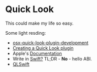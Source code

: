 # Quick Look

This could make my life so easy.

Some light resding:

 * [osx-quick-look-plugin-development](https://aleksandrov.ws/2014/02/25/osx-quick-look-plugin-development/)
 * [Creating a Quick Look plugin](http://blog.10to1.be/cocoa/2012/01/27/creating-a-quick-look-plugin/)
 * Apple's [Documentation](https://developer.apple.com/library/content/documentation/UserExperience/Conceptual/Quicklook_Programming_Guide/Introduction/Introduction.html)
 * Write in [Swift?](http://robin.github.io/swift/macos/2017/05/10/Quick-Look-Plugin-In-Swift/) TL;DR - **No** - hello ABI.
 * [QLSwift](https://github.com/lexrus/QLSwift)